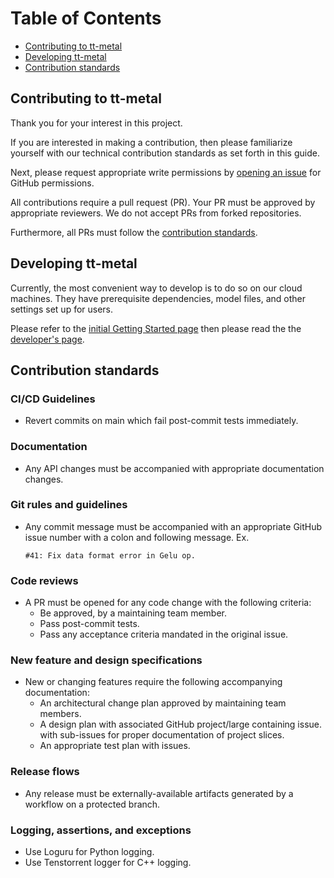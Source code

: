 # Table of Contents

<!-- toc -->

- [Contributing to tt-metal](#contributing-to-tt-metal)
- [Developing tt-metal](#developing-tt-metal)
- [Contribution standards](#contribution-standards)

<!-- tocstop -->

## Contributing to tt-metal

Thank you for your interest in this project.

If you are interested in making a contribution, then please familiarize
yourself with our technical contribution standards as set forth in this guide.

Next, please request appropriate write permissions by [opening an
issue](https://github.com/tenstorrent-metal/tt-metal/issues/new/choose) for
GitHub permissions.

All contributions require a pull request (PR). Your PR must be approved by
appropriate reviewers. We do not accept PRs from forked repositories.

Furthermore, all PRs must follow the [contribution
standards](#contribution-standards).

## Developing tt-metal

Currently, the most convenient way to develop is to do so on our cloud
machines. They have prerequisite dependencies, model files, and other settings
set up for users.

Please refer to the [initial Getting Started
page](docs/source/get_started/installation.rst) then please read the the
[developer's page](docs/source/dev_onboarding/get_started.rst).

## Contribution standards

### CI/CD Guidelines

- Revert commits on main which fail post-commit tests immediately.

### Documentation

- Any API changes must be accompanied with appropriate documentation changes.

### Git rules and guidelines

- Any commit message must be accompanied with an appropriate GitHub issue
  number with a colon and following message. Ex.
  ```
  #41: Fix data format error in Gelu op.
  ```

### Code reviews

- A PR must be opened for any code change with the following criteria:
  - Be approved, by a maintaining team member.
  - Pass post-commit tests.
  - Pass any acceptance criteria mandated in the original issue.

### New feature and design specifications

- New or changing features require the following accompanying documentation:
  - An architectural change plan approved by maintaining team members.
  - A design plan with associated GitHub project/large containing issue.
    with sub-issues for proper documentation of project slices.
  - An appropriate test plan with issues.

### Release flows

- Any release must be externally-available artifacts generated by a workflow
  on a protected branch.

### Logging, assertions, and exceptions

- Use Loguru for Python logging.
- Use Tenstorrent logger for C++ logging.
